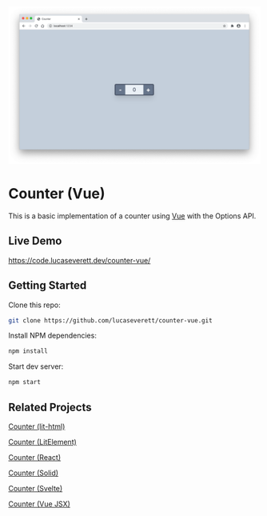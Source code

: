 <div style="text-align:center"><img src ="preview.png" /></div>

# Counter (Vue)

This is a basic implementation of a counter using [Vue](https://vuejs.org/) with the Options API.

## Live Demo

https://code.lucaseverett.dev/counter-vue/

## Getting Started

Clone this repo:

```sh
git clone https://github.com/lucaseverett/counter-vue.git
```

Install NPM dependencies:

```sh
npm install
```

Start dev server:

```sh
npm start
```

## Related Projects

[Counter (lit-html)](https://github.com/lucaseverett/counter-lit-html)

[Counter (LitElement)](https://github.com/lucaseverett/counter-lit-element)

[Counter (React)](https://github.com/lucaseverett/counter-react)

[Counter (Solid)](https://github.com/lucaseverett/counter-solid)

[Counter (Svelte)](https://github.com/lucaseverett/counter-svelte)

[Counter (Vue JSX)](https://github.com/lucaseverett/counter-vue-jsx)
